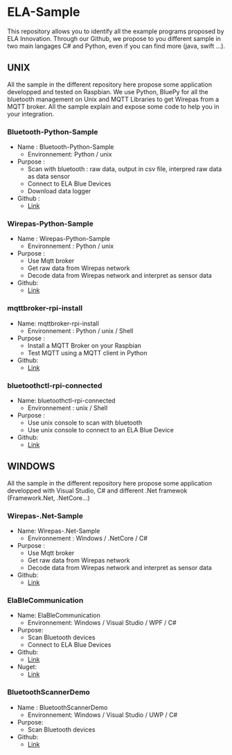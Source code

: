 # ELA-Sample
This repository allows you to identify all the example programs proposed by ELA Innovation. Through our Github, we propose to you different sample in two main langages C# and Python, even if you can find more (java, swift ...).

## UNIX
All the sample in the different repository here propose some application developped and tested on Raspbian. We use Python, BluePy for all the bluetooth management on Unix and MQTT Libraries to get Wirepas from a MQTT broker. All the sample explain and expose some code to help you in your integration.

### Bluetooth-Python-Sample
- Name : Bluetooth-Python-Sample
    - Environnement: Python / unix
- Purpose :
    - Scan with bluetooth : raw data, output in csv file, interpred raw data as data sensor
    -	Connect to ELA Blue Devices
    -	Download data logger
-	Github : 
    -	[Link](https://github.com/elaInnovation/Bluetooth-Python-Sample)

### Wirepas-Python-Sample
-	Name : Wirepas-Python-Sample
    -	Environnement : Python / unix
-	Purpose :
    -	Use Mqtt broker
    -	Get raw data from Wirepas network
    -	Decode data from Wirepas network and interpret as sensor data
-	Github:
    -	[Link](https://github.com/elaInnovation/Wirepas-Python-sample)

### mqttbroker-rpi-install
-	Name: mqttbroker-rpi-install
    -	Environnement : Python / unix / Shell
-	Purpose :
    -	Install a MQTT Broker on your Raspbian
    -	Test MQTT using a MQTT client in Python
-	Github:
    -	[Link](https://github.com/elaInnovation/mqttbroker-rpi-install)

### bluetoothctl-rpi-connected
-	Name: bluetoothctl-rpi-connected
    -	Environnement : unix / Shell
-	Purpose :
    -	Use unix console to scan with bluetooth
    -	Use unix console to connect to an ELA Blue Device
-	Github:
    -	[Link](https://github.com/elaInnovation/bluetoothctl-rpi-connected)

## WINDOWS
All the sample in the different repository here propose some application developped with Visual Studio, C# and different .Net framewok (Framework.Net, .NetCore...)

### Wirepas-.Net-Sample
-	Name: Wirepas-.Net-Sample
    -	Environnement : Windows / .NetCore / C#
-	Purpose :
    -	Use Mqtt broker
    -	Get raw data from Wirepas network
    -	Decode data from Wirepas network and interpret as sensor data
-	Github:
    -	[Link](https://github.com/elaInnovation/Wirepas-.Net-Sample)

### ElaBleCommunication
-	Name: ElaBleCommunication
    -	Environnement: Windows / Visual Studio / WPF / C#
-	Purpose: 
    -	Scan Bluetooth devices
    -	Connect to ELA Blue Devices
-	Github:
    -	[Link](https://github.com/elaInnovation/ElaBleCommunication)
-	Nuget:
    -	[Link](https://www.nuget.org/packages/ElaBleCommunication/)

### BluetoothScannerDemo
-	Name : BluetoothScannerDemo
    -	Environnement: Windows / Visual Studio / UWP / C#
-	Purpose: 
    -	Scan Bluetooth devices
-	Github:
    -	[Link](https://github.com/elaInnovation/BleutoothScannerDemo)


